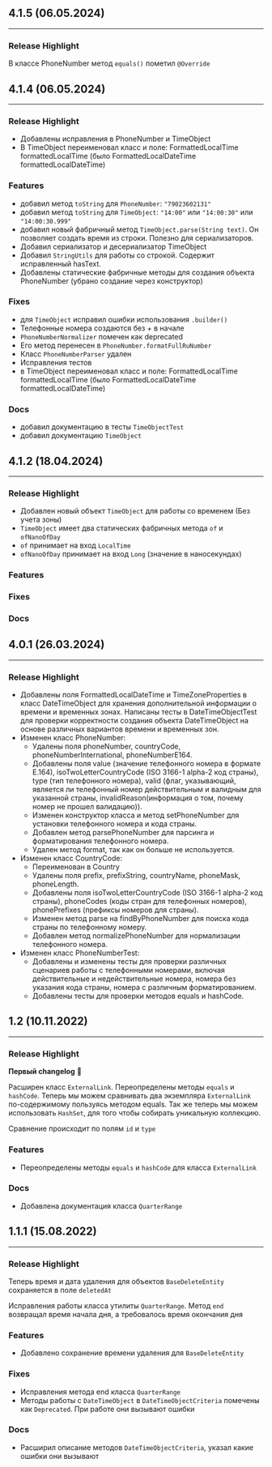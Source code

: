 ## 4.1.5 (06.05.2024)

----

### Release Highlight
В классе PhoneNumber метод `equals()` пометил `@Override`

## 4.1.4 (06.05.2024)

----

### Release Highlight

- Добавлены исправления в PhoneNumber и TimeObject
- В TimeObject переименовал класс и поле: FormattedLocalTime formattedLocalTime (было FormattedLocalDateTime formattedLocalDateTime)

### Features

- добавил метод `toString` для `PhoneNumber`: `"79023602131"`
- добавил метод `toString` для `TimeObject`: `"14:00"` или `"14:00:30"` или `"14:00:30.999"`
- добавил новый фабричный метод `TimeObject.parse(String text)`.
  Он позволяет создать время из строки. Полезно для сериализаторов.
- Добавил сериализатор и десериализатор TimeObject
- Добавил `StringUtils` для работы со строкой. Содержит исправленный hasText.
- Добавлены статические фабричные методы для создания объекта PhoneNumber (убрано создание через конструктор)

### Fixes

- для `TimeObject` исправил ошибки использования `.builder()`
- Телефонные номера создаются без + в начале
- `PhoneNumberNormalizer` помечен как deprecated
- Его метод перенесен в `PhoneNumber.formatFullRuNumber`
- Класс `PhoneNumberParser` удален
- Исправления тестов
- в TimeObject переименовал класс и поле: FormattedLocalTime formattedLocalTime (было FormattedLocalDateTime formattedLocalDateTime)

### Docs

- добавил документацию в тесты `TimeObjectTest`
- добавил документацию `TimeObject`

## 4.1.2 (18.04.2024)

----

### Release Highlight

- Добавлен новый объект `TimeObject` для работы со временем (Без учета зоны)
- `TimeObject` имеет два статических фабричных метода `of` и `ofNanoOfDay`
- `of` принимает на вход `LocalTime`
- `ofNanoOfDay` принимает на вход `Long` (значение в наносекундах)

### Features

### Fixes

### Docs

## 4.0.1 (26.03.2024)

----

### Release Highlight ###

- Добавлены поля FormattedLocalDateTime и TimeZoneProperties в класс DateTimeObject для хранения дополнительной
  информации о времени и временных зонах. Написаны тесты в DateTimeObjectTest для проверки корректности создания
  объекта DateTimeObject на основе различных вариантов времени и временных зон.
- Изменен класс PhoneNumber:
    - Удалены поля phoneNumber, countryCode, phoneNumberInternational, phoneNumberE164.
    - Добавлены поля value (значение телефонного номера в формате E.164), isoTwoLetterCountryCode
      (ISO 3166-1 alpha-2 код страны), type (тип телефонного номера), valid (флаг, указывающий, является ли телефонный
      номер действительным и валидным для указанной страны, invalidReason(информация о том, почему номер не прошел
      валидацию)).
    - Изменен конструктор класса и метод setPhoneNumber для установки телефонного номера и кода страны.
    - Добавлен метод parsePhoneNumber для парсинга и форматирования телефонного номера.
    - Удален метод format, так как он больше не используется.
- Изменен класс CountryCode:
    - Переименован в Country
    - Удалены поля prefix, prefixString, countryName, phoneMask, phoneLength.
    - Добавлены поля isoTwoLetterCountryCode (ISO 3166-1 alpha-2 код страны), phoneCodes (коды стран для телефонных
      номеров),
      phonePrefixes (префиксы номеров для страны).
    - Изменен метод parse на findByPhoneNumber для поиска кода страны по телефонному номеру.
    - Добавлен метод normalizePhoneNumber для нормализации телефонного номера.
- Изменен класс PhoneNumberTest:
    - Добавлены и изменены тесты для проверки различных сценариев работы с телефонными номерами, включая действительные
      и недействительные номера, номера без указания кода страны, номера с различным форматированием.
    - Добавлены тесты для проверки методов equals и hashCode.

## 1.2 (10.11.2022)

----

### Release Highlight

**Первый changelog** 🎉

Расширен класс `ExternalLink`. Переопределены методы `equals` и `hashCode`.
Теперь мы можем сравнивать два экземпляра `ExternalLink` по-содержимому пользуясь методом equals.
Так же теперь мы можем использовать `HashSet`, для того чтобы собирать уникальную коллекцию.

Сравнение происходит по полям `id` и `type`

### Features

- Переопределены методы `equals` и `hashCode` для класса `ExternalLink`

### Docs

- Добавлена документация класса `QuarterRange`

## 1.1.1 (15.08.2022)

----

### Release Highlight

Теперь время и дата удаления для объектов `BaseDeleteEntity` сохраняется в поле `deletedAt`

Исправления работы класса утилиты `QuarterRange`. Метод `end` возвращал время начала дня, а требовалось время окончания
дня

### Features

- Добавлено сохранение времени удаления для `BaseDeleteEntity`

### Fixes

- Исправления метода end класса `QuarterRange`
- Методы работы с `DateTimeObject` в `DateTimeObjectCriteria` помечены как `Deprecated`. При работе они вызывают ошибки

### Docs

- Расширил описание методов `DateTimeObjectCriteria`, указал какие ошибки они вызывают
